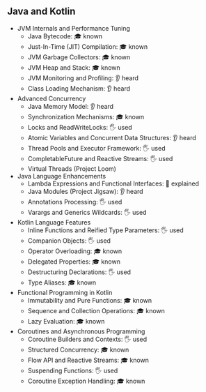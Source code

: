 ## Java and Kotlin

- JVM Internals and Performance Tuning
  - Java Bytecode: 🎓 known
  - Just-In-Time (JIT) Compilation: 🎓 known
  - JVM Garbage Collectors: 🎓 known
  - JVM Heap and Stack: 🎓 known
  - JVM Monitoring and Profiling: 👂 heard
  - Class Loading Mechanism: 👂 heard
- Advanced Concurrency
  - Java Memory Model: 👂 heard
  - Synchronization Mechanisms: 🎓 known
  - Locks and ReadWriteLocks: 🖐️ used
  - Atomic Variables and Concurrent Data Structures: 👂 heard
  - Thread Pools and Executor Framework: 🖐️ used
  - CompletableFuture and Reactive Streams: 🖐️ used
  - Virtual Threads (Project Loom)
- Java Language Enhancements
  - Lambda Expressions and Functional Interfaces: 🙋 explained
  - Java Modules (Project Jigsaw): 👂 heard
  - Annotations Processing: 🖐️ used
  - Varargs and Generics Wildcards: 🖐️ used
- Kotlin Language Features
  - Inline Functions and Reified Type Parameters: 🖐️ used
  - Companion Objects: 🖐️ used
  - Operator Overloading: 🎓 known
  - Delegated Properties: 🎓 known
  - Destructuring Declarations: 🖐️ used
  - Type Aliases: 🎓 known
- Functional Programming in Kotlin
  - Immutability and Pure Functions: 🎓 known
  - Sequence and Collection Operations: 🎓 known
  - Lazy Evaluation: 🎓 known
- Coroutines and Asynchronous Programming
  - Coroutine Builders and Contexts: 🖐️ used
  - Structured Concurrency: 🎓 known
  - Flow API and Reactive Streams: 🎓 known
  - Suspending Functions: 🖐️ used
  - Coroutine Exception Handling: 🎓 known
